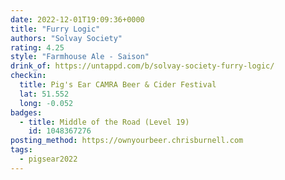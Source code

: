 ```yaml
---
date: 2022-12-01T19:09:36+0000
title: "Furry Logic"
authors: "Solvay Society"
rating: 4.25
style: "Farmhouse Ale - Saison"
drink_of: https://untappd.com/b/solvay-society-furry-logic/
checkin:
  title: Pig's Ear CAMRA Beer & Cider Festival
  lat: 51.552
  long: -0.052
badges:
  - title: Middle of the Road (Level 19)
    id: 1048367276
posting_method: https://ownyourbeer.chrisburnell.com
tags:
  - pigsear2022
---
```

